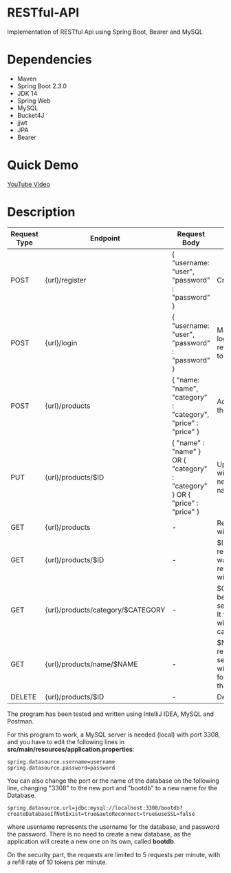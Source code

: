 # RESTful-API
Implementation of RESTful Api using Spring Boot, Bearer and MySQL

# Dependencies
- Maven
- Spring Boot 2.3.0
- JDK 14
- Spring Web
- MySQL
- Bucket4J
- jjwt
- JPA
- Bearer

# Quick Demo
[YouTube Video](https://www.youtube.com/watch?v=nkYVHxQB1N8&feature=youtu.be/)

# Description

| Request Type  | Endpoint | Request Body | Purpose |
| ------------- | ------------- | ------------- | ------------- |
| POST  | {url}/register  | { "username: "user", "password" : "password" }  | Creates an user  |
| POST  | {url}/login  | { "username: "user", "password" : "password" }  | Main purpose for loggin in. It will return a Bearer token!  |
| POST  | {url}/products  | { "name: "name", "category" : "category", "price" : "price" }  | Adds a product to the list!  |
| PUT  | {url}/products/$ID  | { "name" : "name" } OR { "category" : "category" } OR { "price" : "price" }  | Updates the product with the $ID with a new name/category/price  |
| GET  | {url}/products  | -  | Retrieves the list with products  |
| GET  | {url}/products/$ID  | -  | $ID needs to be replaced with the wanted it. It will return the product with that id!  |
| GET  | {url}/products/category/$CATEGORY  | -  | $CATEGORY has to be replaced with searched category. It will return a list with products in that category!  |
| GET  | {url}/products/name/$NAME  | -  | $NAME has to be replaced with searched name. It will return the info for the product with that name!  |
| DELETE  | {url}/products/$ID  | -  | Deletes a product.  |


The program has been tested and written using IntelliJ IDEA, MySQL and Postman.

For this program to work, a MySQL server is needed (local) with port 3308, and you have to edit the following lines in **src/main/resources/application.properties**:
```
spring.datasource.username=username
spring.datasource.password=password
```
You can also change the port or the name of the database on the following line, changing "3308" to the new port and "bootdb" to a new name for the Database.
```
spring.datasource.url=jdbc:mysql://localhost:3308/bootdb?createDatabaseIfNotExist=true&autoReconnect=true&useSSL=false
```
where username represents the username for the database, and password the password. There is no need to create a new database, as the application will
create a new one on its own, called **bootdb**.

On the security part, the requests are limited to 5 requests per minute, with a refill rate of 10 tokens per minute.

